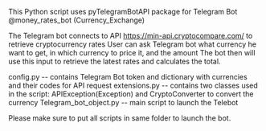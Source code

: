 This Python script uses pyTelegramBotAPI package for Telegram Bot @money_rates_bot (Currency_Exchange)

The Telegram bot connects to API https://min-api.cryptocompare.com/ to retrieve cryptocurrency rates
User can ask Telegram bot what currency he want to get, in which currency to price it, and the amount
The bot then will use this input to retrieve the latest rates and calculates the total.

config.py -- contains Telegram Bot token and dictionary with currencies and their codes for API request
extensions.py -- contains two classes used in the script: APIException(Exception) and CryptoConverter to convert the currency
Telegram_bot_object.py -- main script to launch the Telebot

Please make sure to put all scripts in same folder to launch the bot.

